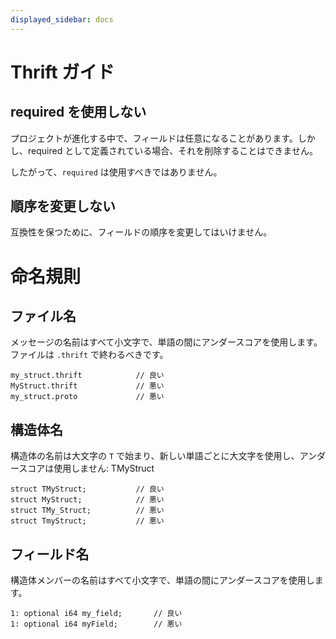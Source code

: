 ```yaml
---
displayed_sidebar: docs
---
```


# Thrift ガイド

## required を使用しない

プロジェクトが進化する中で、フィールドは任意になることがあります。しかし、required として定義されている場合、それを削除することはできません。

したがって、`required` は使用すべきではありません。

## 順序を変更しない

互換性を保つために、フィールドの順序を変更してはいけません。

# 命名規則

## ファイル名

メッセージの名前はすべて小文字で、単語の間にアンダースコアを使用します。ファイルは `.thrift` で終わるべきです。

```
my_struct.thrift            // 良い
MyStruct.thrift             // 悪い
my_struct.proto             // 悪い
```

## 構造体名

構造体の名前は大文字の `T` で始まり、新しい単語ごとに大文字を使用し、アンダースコアは使用しません: TMyStruct

```
struct TMyStruct;           // 良い
struct MyStruct;            // 悪い
struct TMy_Struct;          // 悪い
struct TmyStruct;           // 悪い
```

## フィールド名

構造体メンバーの名前はすべて小文字で、単語の間にアンダースコアを使用します。

```
1: optional i64 my_field;       // 良い
1: optional i64 myField;        // 悪い
```